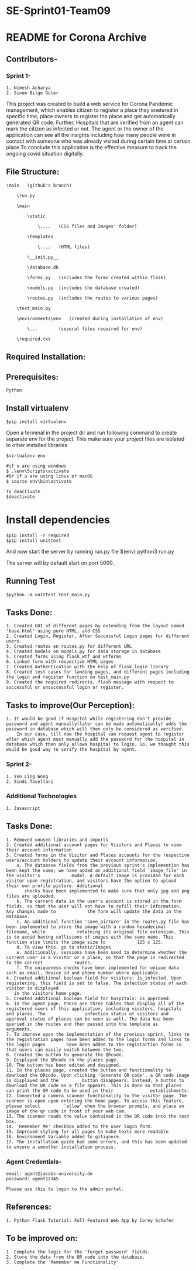 # SE-Sprint01-Team09

# README for Corona Archive

## Contributors-
### Sprint 1-
    1. Nimesh Acharya
    2. Sinem Bilge Güler

This project was created to build a web service for Corona Pandemic management, which enables citizen to register a place they enetered in specific time, place owners to register the place and get automatically generated QR code. Further, Hospitals that are verified from an agent can mark the citizen as infected or not. The agent or the owner of the application can see all the insights including how many people were in contact with someone who was already visited during certain time at certain place.To conclude this application is the effective measure to track the ongoing covid situation digitally.

## File Structure:
	\main 	(github's branch)
	
		\run.py
		
		\main
		
			\static
			
				\....	(CSS files and Images' folder)
			
			\templates
			
				\....	(HTML files)	
			
			\__init.py__	
			
			\database.db
			
			\forms.py	(includes the forms created within flask)
			
			\models.py	(includes the database created)
			
			\routes.py	(includes the routes to various pages)
		
		\test_main.py
		
		\environments\env	(created during installation of env)
		
			\...		(several files required for env)    
		
		\required.txt     
			

## Required Installation:

## Prerequisites:

	Python

## Install virtualenv

	$pip install virtualenv
   
   Open a terminal in the project dir and run following command to create separate env for the project. This make sure your project files are isolated to other installed libraries

	$virtualenv env

	#if u are using windows
	$ .\env\Scripts\activate
	#Or if u are using linux or macOS
	$ source env\bin\activate
	
	To deactivate
	$deactivate
	
# Install dependencies

	$pip install -r required
	$pip install unittest
	
And now start the server by running run.py file
	$(env) python3 run.py

The server will by default start on port 5000.

## Running Test

	$python -m unittest test_main.py

## Tasks Done:
	1. Created GUI of different pages by extending from the layout named "base.html" using pure HTML, and CSS
	2. Created Login, Register, After Successful Login pages for different users.
	3. Created routes on routes.py for different URL
	4. Created models on models.py for data storage in database
	5. Created forms using flask_wtf and wtforms
	6. Linked form with respective HTML pages
	7. Created Authentication with the help of flask_login library
	8. Created test cases for landing pages, and different pages including the login and register function on test_main.py
	9. Created the required redirects, flash message with respect to successful or unsuccessful login or register.
	
## Tasks to improve(Our Perception):
	1. It would be good if Hospital while registering don't provide password and agent manually(later can be made automatically) adds the password in database which will then only be considered as verified.
		In our case, till now the hospital can request agent to register after which agent must manually add the password for the hospital in database which then only allows hospital to login. So, we thought this would be good way to verify the hospital by agent. 	
		
### Sprint 2-
    1. Yen Ling Wong
    2. Sindi Tasellari
    
### Additional Technologies
 	1. Javascript

## Tasks Done:
	1. Removed unused libraries and imports
	2. Created additional account pages for Visitors and Places to view their account information
	3. Created forms in the Visitor and Places accounts for the respective users/account holders to update their account information.
		a. The database fields from the previous sprint's implemention has been kept the same; we have added an additional field 'image_file' in the visitor's 			  model. A default image is provided for each visitor upon registration, and visitors have the option to upload their own profile picture. Additional 
		   checks have been implemented to make sure that only jpg and png files are uploaded.
		b. The current data in the user's account is stored in the form fields, so that the user will not have to refill their information. Any changes made to 		   the form will update the data in the database.
		c. An additional function 'save_picture' in the routes.py file has been implemented to store the image with a random hexadecimal filename, while 		    retaining its original file extension. This is to avoid having collisions of images with the same name. This function also limits the image size to 		   125 x 125.
		d. To view this, go to static/Images 
		e. Additionally, sessions have been used to determine whether the current user is a visitor or a place, so that the page is redirected to the correct 			 routes.
		f. The uniqueness checks have been implemented for unique data such as email, device id and phone number where applicable.
	4. Created additional boolean field for visitors: is_infected. Upon registering, this field is set to false. The infection status of each visitor is displayed
	   in the visitors home page. 
	5. Created additional boolean field for hospitals: is_approved. 
	6. In the agent page, there are three tables that display all of the registered users of this application, including visitors, hospitals and places. The    	       infection status of visitors and approval status of places can be seen as well. The data has been queried in the routes and then passed into the template as 	       arguments.
	7. To improve upon the implementation of the previous sprint, links to the registration pages have been added to the login forms and links to the login pages 		 have been added to the registartion forms so that users can easily switch between the two.
	8. Created the button to generate the QRcode.
	9. Displayed the QRcode to the places page.
	10. The button has been edited and designed.
	11. In the places page, created the button and functionality to download the QRcode. Upon clicking 'Generate QR code', a QR code image is displayed and the 		button disappears. Instead, a button to download the QR code as a file appears. This is done so that places can print the QR code to be used in their 	   	       establishments.
	12. Connected a camera scanner functionality to the visitor page. The scanner is open upon entering the home page. To access this feature, please select 	     'allow' when the browser prompts, and place an image of the qr code in front of your web cam.
	13. The scanner reads the value contained in the QR code into the text box. 
	14. 'Remember Me' checkbox added to the user login form.
	15. Improved styling for all pages to make texts more readable
	16. Environment Variable added to gitignore.
	17. The installation guide had some errors, and this has been updated to ensure a smoother installation process.
		
		
		
		
### Agent Credentials-
    email: agent@jacobs-university.de
    password: agent12345
    
    Please use this to login to the admin portal.
	

## References:
	1. Python Flask Tutorial: Full-Featured Web App by Corey Schafer
	
## To be improved on:
	1. Complete the logic for the 'forget password' fields.
	2. Store the data from the QR code into the database.
	3. Complete the 'Remember me Functionality'

	

	
	
